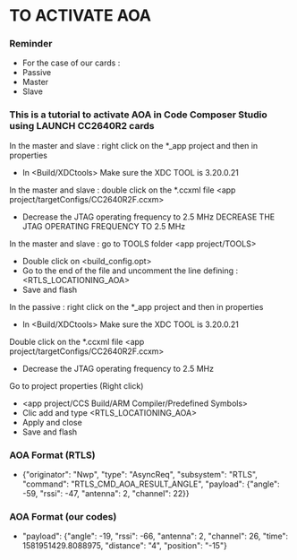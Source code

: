 # TO ACTIVATE AOA

### Reminder ###
 * For the case of our cards :
 * Passive <L5000IZO>
 * Master  <L5000J02>
 * Slave   <L5000IZP>

### This is a tutorial to activate AOA in Code Composer Studio using LAUNCH CC2640R2 cards ###

In the master and slave : right click on the *_app project and then in properties
 * In <Build/XDCtools> Make sure the XDC TOOL is 3.20.0.21 

In the master and slave : double click on the *.ccxml file <app project/targetConfigs/CC2640R2F.ccxm>
  - Decrease the JTAG operating frequency to 2.5 MHz	DECREASE THE JTAG OPERATING FREQUENCY TO 2.5 MHz

In the master and slave : go to TOOLS folder <app project/TOOLS>
 * Double click on <build_config.opt>
 * Go to the end of the file and uncomment the line defining : <RTLS_LOCATIONING_AOA>
 * Save and flash

In the passive : right click on the *_app project and then in properties
 * In <Build/XDCtools> Make sure the XDC TOOL is 3.20.0.21

Double click on the *.ccxml file <app project/targetConfigs/CC2640R2F.ccxm>
 * Decrease the JTAG operating frequency to 2.5 MHz

Go to project properties (Right click) 
 * <app project/CCS Build/ARM Compiler/Predefined Symbols>
 * Clic add and type <RTLS_LOCATIONING_AOA>
 * Apply and close
 * Save and flash

### AOA Format (RTLS) ###
 * {"originator": "Nwp", "type": "AsyncReq", "subsystem": "RTLS", "command": "RTLS_CMD_AOA_RESULT_ANGLE", "payload": {"angle": -59, "rssi": -47, "antenna": 2, "channel": 22}}

### AOA Format (our codes) ###

 * "payload": {"angle": -19, "rssi": -66, "antenna": 2, "channel": 26, "time": 1581951429.8088975, "distance": "4", "position": "-15"}
